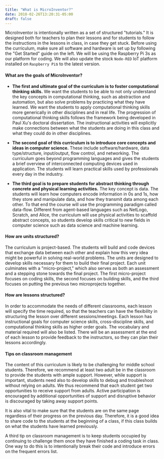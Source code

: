 ```yaml
---
title: "What is MicroInventor?"
date: 2018-02-26T13:20:31-05:00
draft: false
---
```


MicroInventor is intentionally written as a set of structured
"tutorials." It is designed both for teachers to plan their lessons
and for students to follow the instructions in the lessons in class, in
case they get stuck. Before using the curriculum, make sure all software
and hardware is set up by following the "Get Started" guide on the
left. We will be using the Raspberry Pi 3s as our platform for coding.
We will also update the stock `Node-RED` IoT platform installed on
`Raspberry Pi`s to the latest version.

#### What are the goals of MicroInventor?

* **The first and ultimate goal of the curriculum is to foster
computational thinking skills.** We want the students to be able to not
only understand the key concepts in computational thinking, such as
abstraction and automation, but also solve problems by practicing what
they have learned. We want the students to apply computational thinking
skills more generically in other disciplines and in real life. The
progression of computational thinking skills follows the framework being
developed in Paul Xu\'s doctoral dissertation. The instructional
activities will explicitly make connections between what the students
are doing in this class and what they could do in other disciplines.

* **The second goal of this curriculum is to introduce core concepts and
ideas in computer science.** These include software/hardware, data
type/structure, input/output, flow control, and networking. The
curriculum goes beyond programming languages and gives the students a
brief overview of interconnected computing devices used in application.
The students will learn practical skills used by professionals every day
in the industry.

* **The third goal is to prepare students for abstract thinking through
concrete and physical learning activities.** The key concept is data.
The students will learn how computers encode information in 0s and 1s,
how they store and manipulate data, and how they transmit data among
each other. To that end the course will use the programming paradigm
called data-flow. Different from agent-based languages such as NetLogo,
Scratch, and Alice, the curriculum will use physical activities to
scaffold abstract concepts, so students develop skills critical to new
fields in computer science such as data science and machine learning.

#### How are units structured?

The curriculum is project-based. The students will build and code
devices that exchange data between each other and explain how this very
idea might be powerful in solving real-world problems. The units are
designed to develop skills necessary for them to build their final
project. Each unit culminates with a \"micro-project,\" which also
serves as both an assessment and a stepping stone towards the final
project. The first micro-project focuses on coding skills, the second
focuses on building skills, and the third focuses on putting the
previous two microprojects together.

#### How are lessons structured?

In order to accommodate the needs of different classrooms, each lesson
will specify the time required, so that the teachers can have the
flexibility in structuring the lesson over different sessions/meetings.
Each lesson has instructional goals for computer science skills,
cross-discipline skills, and computational thinking skills as higher
order goals. The vocabulary and material required will also be listed.
There will be an assessment at the end of each lesson to provide
feedback to the instructors, so they can plan their lessons accordingly.

#### Tips on classroom management

The content of this curriculum is likely to be challenging for middle
school students. Therefore, we recommend at least two adult be in the
classroom to provide the students with ample support. However, while
support is important, students need also to develop skills to debug and
troubleshoot without relying on adults. We thus recommend that each
student get two opportunities to receive support from adults. Active
participation is encouraged by additional opportunities of support and
disruptive behavior is discouraged by taking away support points.

It is also vital to make sure that the students are on the same page
regardless of their progress on the previous day. Therefore, it is a
good idea to share code to the students at the beginning of a class, if
this class builds on what the students have learned previously.

A third tip on classroom management is to keep students occupied by
continuing to challenge them once they have finished a coding task in
class. One way to do this is to intentionally break their code and
introduce errors on the frequent errors list.

